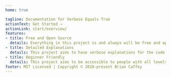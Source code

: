 ```yaml
---
home: true

tagline: Documentation for Verbose Equals True
actionText: Get Started →
actionLink: start/overview/
features:
- title: Free and Open Source
  details: Everything in this project is and always will be free and open source. There is no premium content, paywall or credit card required.
- title: Detailed Explanations
  details: This project aims to have verbose explanations for the code, design decisions and best practices that are used in it's development.
- title: Beginner Friendly
  details: This project aims to be accessible to people with all levels of skill.
footer: MIT Licensed | Copyright © 2018-present Brian Caffey
---
```


